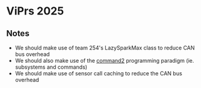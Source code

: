 # ViPrs 2025

## Notes
- We should make use of team 254's LazySparkMax class to reduce CAN bus overhead
- We should also make use of the [command2](https://robotpy.readthedocs.io/projects/commands-v2/en/stable/api.html) programming paradigm (ie. subsystems and commands)
- We should make use of sensor call caching to reduce the CAN bus overhead